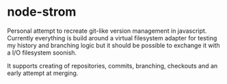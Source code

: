 # node-strom

Personal attempt to recreate git-like version management in javascript. Currently everything is build around a virtual filesystem adapter for testing my history and branching logic but it should be possible to exchange it with a I/O filesystem soonish.

It supports creating of repositories, commits, branching, checkouts and an early attempt at merging.
